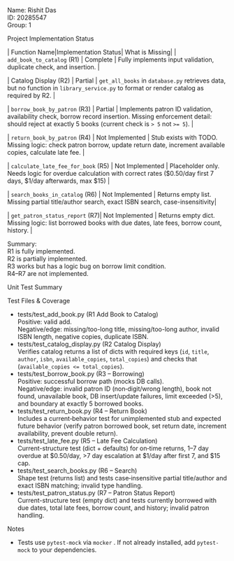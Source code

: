 Name: Rishit Das  
ID: 20285547  
Group: 1  



Project Implementation Status

| Function Name|Implementation Status| What is Missing|
| `add_book_to_catalog` (R1)     | Complete              | Fully implements input validation, duplicate check, and insertion. |

| Catalog Display (R2)           | Partial               | `get_all_books` in `database.py` retrieves data, but no function in `library_service.py` to format or render catalog as required by R2. |

| `borrow_book_by_patron` (R3)   | Partial               | Implements patron ID validation, availability check, borrow record insertion. Missing enforcement detail: should reject at exactly 5 books (current check is `> 5` not `>= 5`). |

| `return_book_by_patron` (R4)   | Not Implemented        | Stub exists with TODO. Missing logic: check patron borrow, update return date, increment available copies, calculate late fee. |

| `calculate_late_fee_for_book` (R5) | Not Implemented    | Placeholder only. Needs logic for overdue calculation with correct rates ($0.50/day first 7 days, $1/day afterwards, max $15) |

| `search_books_in_catalog` (R6) | Not Implemented        | Returns empty list. Missing partial title/author search, exact ISBN search, case-insensitivity|

| `get_patron_status_report` (R7)| Not Implemented        | Returns empty dict. Missing logic: list borrowed books with due dates, late fees, borrow count, history. |



 Summary:  
 R1 is fully implemented.  
 R2 is partially implemented.  
 R3 works but has a logic bug on borrow limit condition.  
 R4–R7 are not implemented.  
 
Unit Test Summary

 Test Files & Coverage
- tests/test_add_book.py (R1 Add Book to Catalog)  
  Positive: valid add.  
  Negative/edge: missing/too-long title, missing/too-long author, invalid ISBN length, negative copies, duplicate ISBN.
- tests/test_catalog_display.py (R2 Catalog Display)  
  Verifies catalog returns a list of dicts with required keys (`id`, `title`, `author`, `isbn`, `available_copies`, `total_copies`) and checks that (`available_copies <= total_copies`).  
- tests/test_borrow_book.py (R3 – Borrowing)  
  Positive: successful borrow path (mocks DB calls).  
  Negative/edge: invalid patron ID (non‑digit/wrong length), book not found, unavailable book, DB insert/update failures, limit exceeded (>5), and boundary at exactly 5 borrowed books.
- tests/test_return_book.py (R4 – Return Book)  
  Includes a current‑behavior test for unimplemented stub and expected future behavior (verify patron borrowed book, set return date, increment availability, prevent double return).
- tests/test_late_fee.py (R5 – Late Fee Calculation)  
  Current-structure test (dict + defaults) for on‑time returns, 1–7 day overdue at $0.50/day, >7 day escalation at $1/day after first 7, and $15 cap.
- tests/test_search_books.py (R6 – Search)  
  Shape test (returns list) and tests case‑insensitive partial title/author and exact ISBN matching; invalid type handling.
- tests/test_patron_status.py (R7 – Patron Status Report)  
  Current-structure test (empty dict) and tests currently borrowed with due dates, total late fees, borrow count, and history; invalid patron handling.

Notes
- Tests use `pytest-mock` via  `mocker` . If not already installed, add `pytest-mock` to your dependencies.
